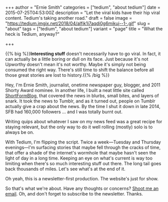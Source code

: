 +++
author = "Ernie Smith"
categories = ["tedium", "about tedium"]
date = 2015-07-25T04:53:00Z
description = "Let the viral kids have their hip viral content. Tedium's taking another road."
draft = false
image = "https://tedium.imgix.net/2018/04/alfik1i7aqdi0g6mikuj--1-.gif"
slug = "about"
tags = ["tedium", "about tedium"]
variant = "page"
title = "What the heck is Tedium, anyway?"

+++

{{% big %}}**Interesting stuff** doesn't necessarily have to go viral. In fact, it can actually be a little boring or dull on its face. Just because it's not Upworthy doesn't mean it's not worthy. Maybe it's simply not being consumed the right way. There's still time to shift the balance before all those great stories are lost to history.{{% /big %}}

Hey, I'm Ernie Smith, journalist, onetime newspaper guy, blogger, and 2011 Shorty Award nominee. In another life, I built a neat little site called [ShortFormBlog](http://shortformblog.com/), that covered the news in blurbs, small bites, and layers of snark. It took the news to Tumblr, and as it turned out, people on Tumblr actually give a crap about the news. By the time I shut it down in late 2014, SFB had 160,000 followers … and I was totally burnt out.

Writing quips about whatever I saw on my news feed was a great recipe for staying relevant, but the only way to do it well rolling (mostly) solo is to always be on.

With Tedium, I'm flipping the script. Twice a week—Tuesday and Thursday evenings—I'm surfacing stories that maybe fell through the cracks of time, that offer a shade of the internet's wormhole that maybe hasn't seen the light of day in a long time. Keeping an eye on what's current is way too limiting when there's so much interesting stuff out there. The long tail goes back thousands of miles. Let's see what's at the end of it.

Oh yeah, this is a newsletter-first production. The website's just for show.

So that's what we're about. Have any thoughts or concerns? [Shoot me an email](mailto:readtedium@gmail.com). Oh, and don't forget to subscribe to the newsletter. Thanks.
